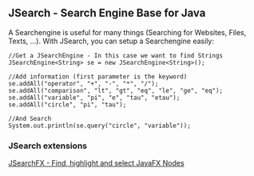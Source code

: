 ## JSearch - Search Engine Base for Java
A Searchengine is useful for many things (Searching for Websites, Files, Texts, ...). With JSearch, you can setup a Searchengine easily:

```
//Get a JSearchEngine - In this case we want to find Strings
JSearchEngine<String> se = new JSearchEngine<String>();

//Add information (first parameter is the keyword)
se.addAll("operator", "+", "-", "*", "/");
se.addAll("comparison", "lt", "gt", "eq", "le", "ge", "eq");
se.addAll("variable", "pi", "e", "tau", "etau");
se.addAll("circle", "pi", "tau");

//And Search
System.out.println(se.query("circle", "variable"));
```

### JSearch extensions
[JSearchFX - Find, highlight and select JavaFX Nodes](https://github.com/coalang-soft/jsearchfx)
